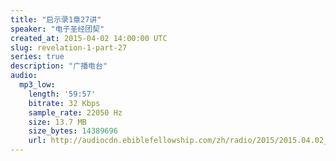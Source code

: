 ```yaml
---
title: "启示录1章27讲"
speaker: "电子圣经团契"
created_at: 2015-04-02 14:00:00 UTC
slug: revelation-1-part-27
series: true
description: "广播电台"
audio:
  mp3_low:
    length: '59:57'
    bitrate: 32 Kbps
    sample_rate: 22050 Hz
    size: 13.7 MB
    size_bytes: 14389696
    url: http://audiocdn.ebiblefellowship.com/zh/radio/2015/2015.04.02_EBF_-_Revelation_1_Part_27.mp3
---
```

